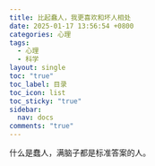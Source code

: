 ```yaml
---
title: 比起蠢人，我更喜欢和坏人相处
date: 2025-01-17 13:56:54 +0800
categories: 心理
tags:
  - 心理
  - 科学
layout: single
toc: "true"
toc_label: 目录
toc_icon: list
toc_sticky: "true"
sidebar:
  nav: docs
comments: "true"
---
```

什么是蠢人，满脑子都是标准答案的人。